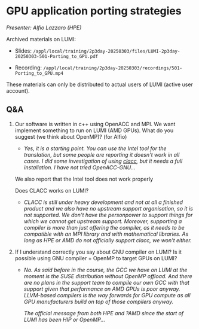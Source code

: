 # GPU application porting strategies

*Presenter: Alfio Lazzaro (HPE)*

<!--
Course materials will be provided during and after the course.
-->

<!--
Temporary location of materials (for the lifetime of the training project):

-   Slides: `/project/project_465001726/Slides/HPE/05_GPU_porting.pdf`
-->

Archived materials on LUMI:

-   Slides: `/appl/local/training/2p3day-20250303/files/LUMI-2p3day-20250303-501-Porting_to_GPU.pdf`

-   Recording: `/appl/local/training/2p3day-20250303/recordings/501-Porting_to_GPU.mp4`

These materials can only be distributed to actual users of LUMI (active user account).


## Q&A

1.  Our software is written in c++ using OpenACC and MPI. We want implement something to run on LUMI (AMD GPUs). What do you suggest (we think about OpenMP)?  (for Alfio)

    -   *Yes, it is a starting point. You can use the Intel tool for the translation, but some people are reporting it doesn't work in all cases. I did some investigation of using [clacc](https://www.exascaleproject.org/highlight/clacc-an-open-source-openacc-compiler-and-source-code-translation-project/), but it needs a full installation. I have not tried OpenACC-GNU...*
   
    We also report that the Intel tool does not work properly
   
    Does CLACC works on LUMI?
   
    -   *CLACC is still under heavy development and not at all a finished product and we also have no upstream support organisation, so it is not supported. We don't have the personpower to support things for which we cannot get upstream support. Moreover, supporting a compiler is more than just offering the compiler, as it needs to be compatible with an MPI library and with mathematical libraries. As long as HPE or AMD do not officially support clacc, we won't either.*
      
2.  If I understand correctly you say about  GNU compiler on LUMI? Is it possible using GNU compiler + OpenMP to target GPUs on LUMI? 

    -   *No. As said before in the course, the GCC we have on LUMI at the moment is the SUSE distribution without OpenMP offload. And there are no plans in the support team to compile our own GCC with that support given that performance on AMD GPUs is poor anyway. LLVM-based compilers is the way forwards for GPU compute as all GPU manufacturers build on top of those compilers anyway.*

        *The official message from both HPE and ?AMD since the start of LUMI has been HIP or OpenMP...*
 
